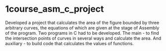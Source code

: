 # 1course_asm_c_project
Developed a project that calculates the area of the figure bounded by three arbitrary curves, the equations of which are given at the stage of Assembly of the program. Two programs in C had to be developed. The main - to find the intersection points of curves in several ways and calculate the area. And auxiliary - to build code that calculates the values of functions.
